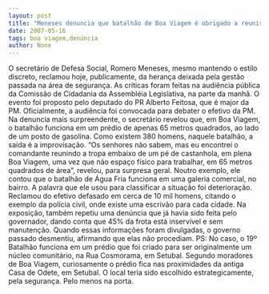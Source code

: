```yaml
---
layout: post
title: "Meneses denuncia que batalhão de Boa Viagem é obrigado a reunir-se na praça, sob uma castanhola"
date: 2007-05-16
tags: boa viagem,denúncia
author: None
---
```

O secret&aacute;rio de Defesa Social, Romero Meneses, mesmo mantendo o estilo discreto, reclamou hoje, publicamente, da heran&ccedil;a deixada pela gest&atilde;o passada na &aacute;rea de seguran&ccedil;a. As cr&iacute;ticas foram feitas na audi&ecirc;ncia p&uacute;blica da Comiss&atilde;o de Cidadania da Assembl&eacute;ia Legislativa, na parte da manh&atilde;. O evento foi proposto pelo deputado do PR Alberto Feitosa, que &eacute; major da PM. Oficialmente, a audi&ecirc;ncia foi convocada para debater o efetivo da PM.
Na denuncia mais surpreendente, o secret&aacute;rio revelou que, em Boa Viagem, o batalh&atilde;o funciona em um pr&eacute;dio de apenas 65 metros quadrados, ao lado de um posto de gasolina. Como existem 380 homens, naquele batalh&atilde;o, a sa&iacute;da &eacute; a improvisa&ccedil;&atilde;o.
&ldquo;Os senhores n&atilde;o sabem, mas eu encontrei o comandante reunindo a tropa embaixo de um p&eacute; de castanhola, em plena Boa Viagem, uma vez que n&atilde;o espa&ccedil;o f&iacute;sico para trabalhar, em 65 metros quadrados de &aacute;rea&rdquo;, revelou, para surpresa geral.
Noutro exemplo, ele contou que o batalh&atilde;o de &Aacute;gua Fria funciona em uma galeria comercial, no bairro.
A palavra que ele usou para classificar a situa&ccedil;&atilde;o foi deteriora&ccedil;&atilde;o.
Reclamou do efetivo defasado em cerca de 10 mil homens, citando o exemplo da pol&iacute;cia civil, onde existe uma escriv&atilde;o para cada cidade.
Na exposi&ccedil;&atilde;o, tamb&eacute;m repetiu uma den&uacute;ncia que j&aacute; havia sido feita pelo governador, dando conta que 45% da frota est&aacute; inserv&iacute;vel e sem manuten&ccedil;&atilde;o. Quando essas informa&ccedil;&otilde;es foram divulgadas, o governo passado desmentiu, afirmando que elas n&atilde;o procediam.
PS:&nbsp;No caso, o 19&ordm; Batalh&atilde;o funciona em um pr&eacute;dio que foi criado para ser originalmente um n&uacute;cleo comunit&aacute;rio, na Rua Cosmorama, em Setubal. Segundo moradores de Boa Viagem, curiosamente o pr&eacute;dio fica nas proximidades da antiga Casa de Odete, em Setubal. O local teria sido escolhido estrategicamente, pela seguran&ccedil;a. Pelo menos na porta. 